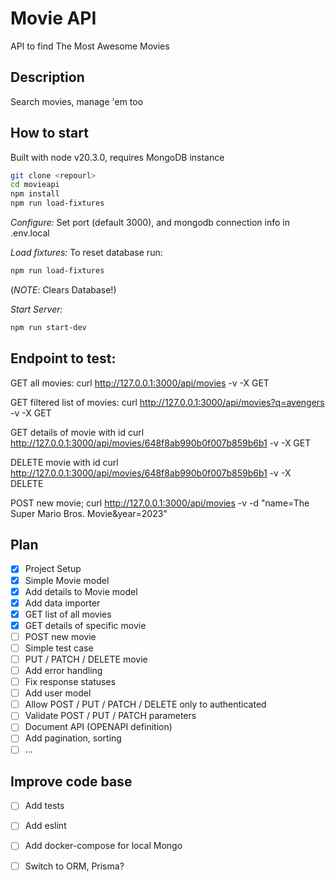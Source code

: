# Movie API

API to find The Most Awesome Movies

## Description

Search movies, manage 'em too

## How to start

Built with node v20.3.0, requires MongoDB instance 

```bash
git clone <repourl>
cd movieapi
npm install 
npm run load-fixtures
```

*Configure:*
Set port (default 3000), and mongodb connection info in .env.local

*Load fixtures:*
To reset database run:
```bash
npm run load-fixtures
```
(*NOTE*: Clears Database!)

*Start Server:*
```bash
npm run start-dev 
```

## Endpoint to test:

GET all movies:
curl http://127.0.0.1:3000/api/movies -v -X GET

GET filtered list of movies:
curl http://127.0.0.1:3000/api/movies?q=avengers -v -X GET

GET details of movie with id
curl http://127.0.0.1:3000/api/movies/648f8ab990b0f007b859b6b1 -v -X GET

DELETE movie with id 
curl http://127.0.0.1:3000/api/movies/648f8ab990b0f007b859b6b1 -v -X DELETE

POST new movie;
curl http://127.0.0.1:3000/api/movies -v -d "name=The Super Mario Bros. Movie&year=2023"



## Plan

- [X] Project Setup
- [X] Simple Movie model
- [X] Add details to Movie model 
- [X] Add data importer
- [X] GET list of all movies
- [X] GET details of specific movie
- [ ] POST new movie
- [ ] Simple test case
- [ ] PUT / PATCH / DELETE movie
- [ ] Add error handling
- [ ] Fix response statuses
- [ ] Add user model
- [ ] Allow POST / PUT / PATCH / DELETE only to authenticated
- [ ] Validate POST / PUT / PATCH parameters
- [ ] Document API (OPENAPI definition)
- [ ] Add pagination, sorting
- [ ] ...

## Improve code base
- [ ] Add tests
- [ ] Add eslint
- [ ] Add docker-compose for local Mongo
- [ ] Switch to ORM, Prisma?

